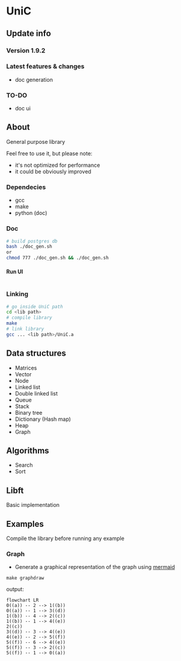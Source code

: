 # UniC

## Update info

### Version 1.9.2

### Latest features & changes

- doc generation

### TO-DO

- doc ui

## About

General purpose library

Feel free to use it, but please note:

- it's not optimized for performance
- it could be obviously improved

### Dependecies

- gcc
- make
- python (doc)

### Doc

```sh
# build postgres db
bash ./doc_gen.sh
or
chmod 777 ./doc_gen.sh && ./doc_gen.sh
```

#### Run UI

```sh
```

### Linking

```sh
# go inside UniC path
cd <lib path>
# compile library
make
# link library
gcc ... <lib path>/UniC.a
```

## Data structures

- Matrices
- Vector
- Node
- Linked list
- Double linked list
- Queue
- Stack
- Binary tree
- Dictionary (Hash map)
- Heap
- Graph

## Algorithms

- Search
- Sort

## Libft

Basic implementation

## Examples

Compile the library before running any example

### Graph

- Generate a graphical representation of the graph using [mermaid](https://github.com/mermaid-js/mermaid)

```make
make graphdraw
```

output:

```mermaid
flowchart LR
0((a)) -- 2 --> 1((b))
0((a)) -- 1 --> 3((d))
1((b)) -- 4 --> 2((c))
1((b)) -- 1 --> 4((e))
2((c))
3((d)) -- 3 --> 4((e))
4((e)) -- 2 --> 5((f))
5((f)) -- 6 --> 4((e))
5((f)) -- 3 --> 2((c))
5((f)) -- 1 --> 0((a))
```
